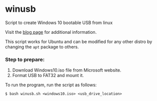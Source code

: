 # winusb
Script to create Windows 10 bootable USB from linux

Visit the [blog page](https://programagik.blogspot.com/) for additional information.

This script works for Ubuntu and can be modified for any other distro by changing the `apt` package to others.

### Step to prepare:
1. Download Windows10.iso file from Microsoft website.
1. Format USB to FAT32 and mount it.

To run the program, run the script as follows:

`$ bash winusb.sh <windows10.iso> <usb_drive_location>`
